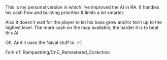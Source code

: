 This is my personal version in which i've improved the AI in RA.
It handles his cash flow and building priorities & limits a lot smarter.

Also it doesn't wait for the player to let his base grow and/or tech up to the highest level.
The more cash on the map available, the harder it is to beat this AI.

Oh,
And it uses the Naval stuff to. :-)


Fork of: Rampastring/CnC_Remastered_Collection

